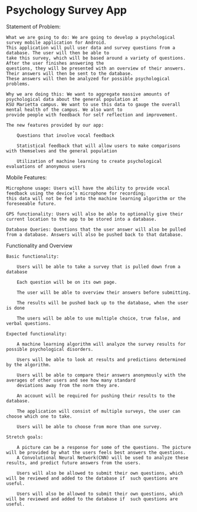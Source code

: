 # Psychology Survey App
Statement of Problem: 

	What we are going to do: We are going to develop a psychological survey mobile application for Android. 
	This application will pull user data and survey questions from a database. The user will then be able to 
	take this survey, which will be based around a variety of questions. After the user finishes answering the 
	questions, they will be presented with an overview of their answers. Their answers will then be sent to the database. 
	These answers will then be analyzed for possible psychological problems.
	
	Why we are doing this: We want to aggregate massive amounts of psychological data about the general population at 
	KSU Marietta campus. We want to use this data to gauge the overall mental health of the campus. We also want to 
	provide people with feedback for self reflection and improvement.
	
	The new features provided by our app: 
	
		Questions that involve vocal feedback
		
		Statistical feedback that will allow users to make comparisons with themselves and the general population
		
		Utilization of machine learning to create psychological evaluations of anonymous users

Mobile Features:

	Microphone usage: Users will have the ability to provide vocal feedback using the device’s microphone for recording; 
	this data will not be fed into the machine learning algorithm or the foreseeable future.
	
	GPS functionality: Users will also be able to optionally give their current location to the app to be stored into a database. 
	
	Database Queries: Questions that the user answer will also be pulled from a database. Answers will also be pushed back to that database.
	
Functionality and Overview
	
	Basic functionality:

		Users will be able to take a survey that is pulled down from a database
		
		Each question will be on its own page.
		
		The user will be able to overview their answers before submitting.
		
		The results will be pushed back up to the database, when the user is done
		
		The users will be able to use multiple choice, true false, and verbal questions.
		
	Expected functionality:

		A machine learning algorithm will analyze the survey results for possible psychological disorders.
		
		Users will be able to look at results and predictions determined by the algorithm.
		
		Users will be able to compare their answers anonymously with the averages of other users and see how many standard 
		deviations away from the norm they are.
		
		An account will be required for pushing their results to the database.
		
		The application will consist of multiple surveys, the user can choose which one to take.
		
		Users will be able to choose from more than one survey.
		
	Stretch goals: 

		A picture can be a response for some of the questions. The picture will be provided by what the users feels best answers the questions. 
		A Convolutional Neural Network(CNN) will be used to analyze these results, and predict future answers from the users.	
		
		Users will also be allowed to submit their own questions, which will be reviewed and added to the database if  such questions are useful.

		Users will also be allowed to submit their own questions, which will be reviewed and added to the database if  such questions are useful. 

